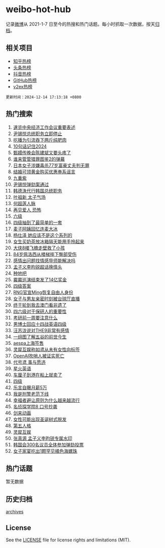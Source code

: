 # weibo-hot-hub

记录[微博](https://www.weibo.com)从 2021-1-7 日至今的热搜和热门话题。每小时抓取一次数据，按天[归档](archives)。

## 相关项目

- [知乎热榜](https://github.com/lonnyzhang423/zhihu-hot-hub)
- [头条热榜](https://github.com/lonnyzhang423/toutiao-hot-hub)
- [抖音热榜](https://github.com/lonnyzhang423/douyin-hot-hub)
- [GitHub热榜](https://github.com/lonnyzhang423/github-hot-hub)
- [v2ex热榜](https://github.com/lonnyzhang423/v2ex-hot-hub)


`更新时间：2024-12-14 17:13:18 +0800`

## 热门搜索

1. [速览中央经济工作会议重要表述](https://m.weibo.cn/search?containerid=100103type%3D1%26t%3D10%26q%3D%23%E9%80%9F%E8%A7%88%E4%B8%AD%E5%A4%AE%E7%BB%8F%E6%B5%8E%E5%B7%A5%E4%BD%9C%E4%BC%9A%E8%AE%AE%E9%87%8D%E8%A6%81%E8%A1%A8%E8%BF%B0%23&stream_entry_id=51&isnewpage=1&extparam=seat%3D1%26q%3D%2523%25E9%2580%259F%25E8%25A7%2588%25E4%25B8%25AD%25E5%25A4%25AE%25E7%25BB%258F%25E6%25B5%258E%25E5%25B7%25A5%25E4%25BD%259C%25E4%25BC%259A%25E8%25AE%25AE%25E9%2587%258D%25E8%25A6%2581%25E8%25A1%25A8%25E8%25BF%25B0%2523%26pos%3D0%26stream_entry_id%3D51%26c_type%3D51%26dgr%3D0%26filter_type%3Drealtimehot%26cate%3D10103%26display_time%3D1734167597%26pre_seqid%3D17341675970450234781014)
1. [尹锡悦总统职务立即停止](https://m.weibo.cn/search?containerid=100103type%3D1%26t%3D10%26q%3D%23%E5%B0%B9%E9%94%A1%E6%82%A6%E6%80%BB%E7%BB%9F%E8%81%8C%E5%8A%A1%E7%AB%8B%E5%8D%B3%E5%81%9C%E6%AD%A2%23&stream_entry_id=31&isnewpage=1&extparam=seat%3D1%26q%3D%2523%25E5%25B0%25B9%25E9%2594%25A1%25E6%2582%25A6%25E6%2580%25BB%25E7%25BB%259F%25E8%2581%258C%25E5%258A%25A1%25E7%25AB%258B%25E5%258D%25B3%25E5%2581%259C%25E6%25AD%25A2%2523%26filter_type%3Drealtimehot%26c_type%3D31%26cate%3D5001%26realpos%3D1%26pos%3D0%26stream_entry_id%3D31%26dgr%3D0%26band_rank%3D1%26lcate%3D5001%26flag%3D1%26display_time%3D1734167597%26pre_seqid%3D17341675970450234781014)
1. [吃播为引流吞下两斤纯肥肉](https://m.weibo.cn/search?containerid=100103type%3D1%26t%3D10%26q%3D%23%E5%90%83%E6%92%AD%E4%B8%BA%E5%BC%95%E6%B5%81%E5%90%9E%E4%B8%8B%E4%B8%A4%E6%96%A4%E7%BA%AF%E8%82%A5%E8%82%89%23&stream_entry_id=31&isnewpage=1&extparam=seat%3D1%26q%3D%2523%25E5%2590%2583%25E6%2592%25AD%25E4%25B8%25BA%25E5%25BC%2595%25E6%25B5%2581%25E5%2590%259E%25E4%25B8%258B%25E4%25B8%25A4%25E6%2596%25A4%25E7%25BA%25AF%25E8%2582%25A5%25E8%2582%2589%2523%26filter_type%3Drealtimehot%26c_type%3D31%26cate%3D5001%26realpos%3D2%26pos%3D1%26stream_entry_id%3D31%26dgr%3D0%26band_rank%3D2%26lcate%3D5001%26flag%3D2%26display_time%3D1734167597%26pre_seqid%3D17341675970450234781014)
1. [10句话记住2024](https://m.weibo.cn/search?containerid=100103type%3D1%26t%3D10%26q%3D%2310%E5%8F%A5%E8%AF%9D%E8%AE%B0%E4%BD%8F2024%23&stream_entry_id=31&isnewpage=1&extparam=seat%3D1%26q%3D%252310%25E5%258F%25A5%25E8%25AF%259D%25E8%25AE%25B0%25E4%25BD%258F2024%2523%26filter_type%3Drealtimehot%26c_type%3D31%26cate%3D5001%26realpos%3D3%26pos%3D2%26stream_entry_id%3D31%26dgr%3D0%26band_rank%3D3%26lcate%3D5001%26flag%3D0%26display_time%3D1734167597%26pre_seqid%3D17341675970450234781014)
1. [甄嬛传晚会陈建斌又要头疼了](https://m.weibo.cn/search?containerid=100103type%3D1%26t%3D10%26q%3D%E7%94%84%E5%AC%9B%E4%BC%A0%E6%99%9A%E4%BC%9A%E9%99%88%E5%BB%BA%E6%96%8C%E5%8F%88%E8%A6%81%E5%A4%B4%E7%96%BC%E4%BA%86&stream_entry_id=31&isnewpage=1&extparam=seat%3D1%26q%3D%25E7%2594%2584%25E5%25AC%259B%25E4%25BC%25A0%25E6%2599%259A%25E4%25BC%259A%25E9%2599%2588%25E5%25BB%25BA%25E6%2596%258C%25E5%258F%2588%25E8%25A6%2581%25E5%25A4%25B4%25E7%2596%25BC%25E4%25BA%2586%26filter_type%3Drealtimehot%26c_type%3D31%26cate%3D5001%26realpos%3D4%26pos%3D3%26stream_entry_id%3D31%26dgr%3D0%26band_rank%3D4%26lcate%3D5001%26flag%3D1%26display_time%3D1734167597%26pre_seqid%3D17341675970450234781014)
1. [谁来管管猎罪图鉴2的弹幕](https://m.weibo.cn/search?containerid=100103type%3D1%26t%3D10%26q%3D%E8%B0%81%E6%9D%A5%E7%AE%A1%E7%AE%A1%E7%8C%8E%E7%BD%AA%E5%9B%BE%E9%89%B42%E7%9A%84%E5%BC%B9%E5%B9%95&stream_entry_id=31&isnewpage=1&extparam=seat%3D1%26q%3D%25E8%25B0%2581%25E6%259D%25A5%25E7%25AE%25A1%25E7%25AE%25A1%25E7%258C%258E%25E7%25BD%25AA%25E5%259B%25BE%25E9%2589%25B42%25E7%259A%2584%25E5%25BC%25B9%25E5%25B9%2595%26filter_type%3Drealtimehot%26c_type%3D31%26cate%3D5001%26realpos%3D5%26pos%3D4%26stream_entry_id%3D31%26dgr%3D0%26band_rank%3D5%26lcate%3D5001%26flag%3D2%26display_time%3D1734167597%26pre_seqid%3D17341675970450234781014)
1. [日本女子涉嫌毒杀77岁富豪丈夫判无罪](https://m.weibo.cn/search?containerid=100103type%3D1%26t%3D10%26q%3D%23%E6%97%A5%E6%9C%AC%E5%A5%B3%E5%AD%90%E6%B6%89%E5%AB%8C%E6%AF%92%E6%9D%8077%E5%B2%81%E5%AF%8C%E8%B1%AA%E4%B8%88%E5%A4%AB%E5%88%A4%E6%97%A0%E7%BD%AA%23&stream_entry_id=31&isnewpage=1&extparam=seat%3D1%26q%3D%2523%25E6%2597%25A5%25E6%259C%25AC%25E5%25A5%25B3%25E5%25AD%2590%25E6%25B6%2589%25E5%25AB%258C%25E6%25AF%2592%25E6%259D%258077%25E5%25B2%2581%25E5%25AF%258C%25E8%25B1%25AA%25E4%25B8%2588%25E5%25A4%25AB%25E5%2588%25A4%25E6%2597%25A0%25E7%25BD%25AA%2523%26filter_type%3Drealtimehot%26c_type%3D31%26cate%3D5001%26realpos%3D6%26pos%3D5%26stream_entry_id%3D31%26dgr%3D0%26band_rank%3D6%26lcate%3D5001%26flag%3D0%26display_time%3D1734167597%26pre_seqid%3D17341675970450234781014)
1. [结婚可领黄金购买优惠券系谣言](https://m.weibo.cn/search?containerid=100103type%3D1%26t%3D10%26q%3D%23%E7%BB%93%E5%A9%9A%E5%8F%AF%E9%A2%86%E9%BB%84%E9%87%91%E8%B4%AD%E4%B9%B0%E4%BC%98%E6%83%A0%E5%88%B8%E7%B3%BB%E8%B0%A3%E8%A8%80%23&stream_entry_id=31&isnewpage=1&extparam=seat%3D1%26q%3D%2523%25E7%25BB%2593%25E5%25A9%259A%25E5%258F%25AF%25E9%25A2%2586%25E9%25BB%2584%25E9%2587%2591%25E8%25B4%25AD%25E4%25B9%25B0%25E4%25BC%2598%25E6%2583%25A0%25E5%2588%25B8%25E7%25B3%25BB%25E8%25B0%25A3%25E8%25A8%2580%2523%26filter_type%3Drealtimehot%26adid%3D268000%26dgr%3D0%26cate%3D5001%26is_ad_pos%3D1%26stream_entry_id%3D31%26pos%3D6%26band_rank%3D7%26lcate%3D5001%26c_type%3D31%26display_time%3D1734167597%26pre_seqid%3D17341675970450234781014)
1. [九重紫](https://m.weibo.cn/search?containerid=100103type%3D1%26t%3D10%26q%3D%E4%B9%9D%E9%87%8D%E7%B4%AB&stream_entry_id=31&isnewpage=1&extparam=seat%3D1%26q%3D%25E4%25B9%259D%25E9%2587%258D%25E7%25B4%25AB%26filter_type%3Drealtimehot%26c_type%3D31%26cate%3D5001%26realpos%3D7%26pos%3D7%26stream_entry_id%3D31%26dgr%3D0%26band_rank%3D7%26lcate%3D5001%26flag%3D1%26display_time%3D1734167597%26pre_seqid%3D17341675970450234781014)
1. [尹锡悦弹劾案通过](https://m.weibo.cn/search?containerid=100103type%3D1%26t%3D10%26q%3D%23%E5%B0%B9%E9%94%A1%E6%82%A6%E5%BC%B9%E5%8A%BE%E6%A1%88%E9%80%9A%E8%BF%87%23&stream_entry_id=31&isnewpage=1&extparam=seat%3D1%26q%3D%2523%25E5%25B0%25B9%25E9%2594%25A1%25E6%2582%25A6%25E5%25BC%25B9%25E5%258A%25BE%25E6%25A1%2588%25E9%2580%259A%25E8%25BF%2587%2523%26filter_type%3Drealtimehot%26c_type%3D31%26cate%3D5001%26realpos%3D8%26pos%3D8%26stream_entry_id%3D31%26dgr%3D0%26band_rank%3D8%26lcate%3D5001%26flag%3D1%26display_time%3D1734167597%26pre_seqid%3D17341675970450234781014)
1. [韩德洙代行韩国总统职务](https://m.weibo.cn/search?containerid=100103type%3D1%26t%3D10%26q%3D%23%E9%9F%A9%E5%BE%B7%E6%B4%99%E4%BB%A3%E8%A1%8C%E9%9F%A9%E5%9B%BD%E6%80%BB%E7%BB%9F%E8%81%8C%E5%8A%A1%23&stream_entry_id=31&isnewpage=1&extparam=seat%3D1%26q%3D%2523%25E9%259F%25A9%25E5%25BE%25B7%25E6%25B4%2599%25E4%25BB%25A3%25E8%25A1%258C%25E9%259F%25A9%25E5%259B%25BD%25E6%2580%25BB%25E7%25BB%259F%25E8%2581%258C%25E5%258A%25A1%2523%26filter_type%3Drealtimehot%26c_type%3D31%26cate%3D5001%26realpos%3D9%26pos%3D9%26stream_entry_id%3D31%26dgr%3D0%26band_rank%3D9%26lcate%3D5001%26flag%3D1%26display_time%3D1734167597%26pre_seqid%3D17341675970450234781014)
1. [叶祖新 太子气场](https://m.weibo.cn/search?containerid=100103type%3D1%26t%3D10%26q%3D%E5%8F%B6%E7%A5%96%E6%96%B0+%E5%A4%AA%E5%AD%90%E6%B0%94%E5%9C%BA&stream_entry_id=31&isnewpage=1&extparam=seat%3D1%26q%3D%25E5%258F%25B6%25E7%25A5%2596%25E6%2596%25B0%2520%25E5%25A4%25AA%25E5%25AD%2590%25E6%25B0%2594%25E5%259C%25BA%26filter_type%3Drealtimehot%26c_type%3D31%26cate%3D5001%26realpos%3D10%26pos%3D10%26stream_entry_id%3D31%26dgr%3D0%26band_rank%3D10%26lcate%3D5001%26flag%3D1%26display_time%3D1734167597%26pre_seqid%3D17341675970450234781014)
1. [何超莲人脉](https://m.weibo.cn/search?containerid=100103type%3D1%26t%3D10%26q%3D%23%E4%BD%95%E8%B6%85%E8%8E%B2%E4%BA%BA%E8%84%89%23&stream_entry_id=31&isnewpage=1&extparam=seat%3D1%26q%3D%2523%25E4%25BD%2595%25E8%25B6%2585%25E8%258E%25B2%25E4%25BA%25BA%25E8%2584%2589%2523%26filter_type%3Drealtimehot%26c_type%3D31%26cate%3D5001%26realpos%3D11%26pos%3D11%26stream_entry_id%3D31%26dgr%3D0%26band_rank%3D11%26lcate%3D5001%26flag%3D1%26display_time%3D1734167597%26pre_seqid%3D17341675970450234781014)
1. [再见爱人 恐怖](https://m.weibo.cn/search?containerid=100103type%3D1%26t%3D10%26q%3D%E5%86%8D%E8%A7%81%E7%88%B1%E4%BA%BA+%E6%81%90%E6%80%96&stream_entry_id=31&isnewpage=1&extparam=seat%3D1%26q%3D%25E5%2586%258D%25E8%25A7%2581%25E7%2588%25B1%25E4%25BA%25BA%2520%25E6%2581%2590%25E6%2580%2596%26filter_type%3Drealtimehot%26c_type%3D31%26cate%3D5001%26realpos%3D12%26pos%3D12%26stream_entry_id%3D31%26dgr%3D0%26band_rank%3D12%26lcate%3D5001%26flag%3D2%26display_time%3D1734167597%26pre_seqid%3D17341675970450234781014)
1. [六级](https://m.weibo.cn/search?containerid=100103type%3D1%26t%3D10%26q%3D%E5%85%AD%E7%BA%A7&stream_entry_id=31&isnewpage=1&extparam=seat%3D1%26q%3D%25E5%2585%25AD%25E7%25BA%25A7%26filter_type%3Drealtimehot%26c_type%3D31%26cate%3D5001%26realpos%3D13%26pos%3D13%26stream_entry_id%3D31%26dgr%3D0%26band_rank%3D13%26lcate%3D5001%26flag%3D0%26display_time%3D1734167597%26pre_seqid%3D17341675970450234781014)
1. [四级抽到了最简单的一套](https://m.weibo.cn/search?containerid=100103type%3D1%26t%3D10%26q%3D%23%E5%9B%9B%E7%BA%A7%E6%8A%BD%E5%88%B0%E4%BA%86%E6%9C%80%E7%AE%80%E5%8D%95%E7%9A%84%E4%B8%80%E5%A5%97%23&stream_entry_id=31&isnewpage=1&extparam=seat%3D1%26q%3D%2523%25E5%259B%259B%25E7%25BA%25A7%25E6%258A%25BD%25E5%2588%25B0%25E4%25BA%2586%25E6%259C%2580%25E7%25AE%2580%25E5%258D%2595%25E7%259A%2584%25E4%25B8%2580%25E5%25A5%2597%2523%26filter_type%3Drealtimehot%26c_type%3D31%26cate%3D5001%26realpos%3D14%26pos%3D14%26stream_entry_id%3D31%26dgr%3D0%26band_rank%3D14%26lcate%3D5001%26flag%3D0%26display_time%3D1734167597%26pre_seqid%3D17341675970450234781014)
1. [麦子阿姨回忆连麦大冰](https://m.weibo.cn/search?containerid=100103type%3D1%26t%3D10%26q%3D%23%E9%BA%A6%E5%AD%90%E9%98%BF%E5%A7%A8%E5%9B%9E%E5%BF%86%E8%BF%9E%E9%BA%A6%E5%A4%A7%E5%86%B0%23&stream_entry_id=31&isnewpage=1&extparam=seat%3D1%26q%3D%2523%25E9%25BA%25A6%25E5%25AD%2590%25E9%2598%25BF%25E5%25A7%25A8%25E5%259B%259E%25E5%25BF%2586%25E8%25BF%259E%25E9%25BA%25A6%25E5%25A4%25A7%25E5%2586%25B0%2523%26filter_type%3Drealtimehot%26c_type%3D31%26cate%3D5001%26realpos%3D15%26pos%3D15%26stream_entry_id%3D31%26dgr%3D0%26band_rank%3D15%26lcate%3D5001%26flag%3D1%26display_time%3D1734167597%26pre_seqid%3D17341675970450234781014)
1. [杨仕泽 她应该不是这个系列的](https://m.weibo.cn/search?containerid=100103type%3D1%26t%3D10%26q%3D%E6%9D%A8%E4%BB%95%E6%B3%BD+%E5%A5%B9%E5%BA%94%E8%AF%A5%E4%B8%8D%E6%98%AF%E8%BF%99%E4%B8%AA%E7%B3%BB%E5%88%97%E7%9A%84&stream_entry_id=31&isnewpage=1&extparam=seat%3D1%26q%3D%25E6%259D%25A8%25E4%25BB%2595%25E6%25B3%25BD%2520%25E5%25A5%25B9%25E5%25BA%2594%25E8%25AF%25A5%25E4%25B8%258D%25E6%2598%25AF%25E8%25BF%2599%25E4%25B8%25AA%25E7%25B3%25BB%25E5%2588%2597%25E7%259A%2584%26filter_type%3Drealtimehot%26c_type%3D31%26cate%3D5001%26realpos%3D16%26pos%3D16%26stream_entry_id%3D31%26dgr%3D0%26band_rank%3D16%26lcate%3D5001%26flag%3D1%26display_time%3D1734167597%26pre_seqid%3D17341675970450234781014)
1. [女生买奶茶放冰箱隔天能用手拎起来](https://m.weibo.cn/search?containerid=100103type%3D1%26t%3D10%26q%3D%23%E5%A5%B3%E7%94%9F%E4%B9%B0%E5%A5%B6%E8%8C%B6%E6%94%BE%E5%86%B0%E7%AE%B1%E9%9A%94%E5%A4%A9%E8%83%BD%E7%94%A8%E6%89%8B%E6%8B%8E%E8%B5%B7%E6%9D%A5%23&stream_entry_id=31&isnewpage=1&extparam=seat%3D1%26q%3D%2523%25E5%25A5%25B3%25E7%2594%259F%25E4%25B9%25B0%25E5%25A5%25B6%25E8%258C%25B6%25E6%2594%25BE%25E5%2586%25B0%25E7%25AE%25B1%25E9%259A%2594%25E5%25A4%25A9%25E8%2583%25BD%25E7%2594%25A8%25E6%2589%258B%25E6%258B%258E%25E8%25B5%25B7%25E6%259D%25A5%2523%26filter_type%3Drealtimehot%26c_type%3D31%26cate%3D5001%26realpos%3D17%26pos%3D17%26stream_entry_id%3D31%26dgr%3D0%26band_rank%3D17%26lcate%3D5001%26flag%3D1%26display_time%3D1734167597%26pre_seqid%3D17341675970450234781014)
1. [大侠8楼飞檐走壁救了小孩](https://m.weibo.cn/search?containerid=100103type%3D1%26t%3D10%26q%3D%23%E5%A4%A7%E4%BE%A08%E6%A5%BC%E9%A3%9E%E6%AA%90%E8%B5%B0%E5%A3%81%E6%95%91%E4%BA%86%E5%B0%8F%E5%AD%A9%23&stream_entry_id=31&isnewpage=1&extparam=seat%3D1%26q%3D%2523%25E5%25A4%25A7%25E4%25BE%25A08%25E6%25A5%25BC%25E9%25A3%259E%25E6%25AA%2590%25E8%25B5%25B0%25E5%25A3%2581%25E6%2595%2591%25E4%25BA%2586%25E5%25B0%258F%25E5%25AD%25A9%2523%26filter_type%3Drealtimehot%26c_type%3D31%26cate%3D5001%26realpos%3D18%26pos%3D18%26stream_entry_id%3D31%26dgr%3D0%26band_rank%3D18%26lcate%3D5001%26flag%3D32768%26display_time%3D1734167597%26pre_seqid%3D17341675970450234781014)
1. [84岁佩洛西从楼梯摔下臀部受伤](https://m.weibo.cn/search?containerid=100103type%3D1%26t%3D10%26q%3D%2384%E5%B2%81%E4%BD%A9%E6%B4%9B%E8%A5%BF%E4%BB%8E%E6%A5%BC%E6%A2%AF%E6%91%94%E4%B8%8B%E8%87%80%E9%83%A8%E5%8F%97%E4%BC%A4%23&stream_entry_id=31&isnewpage=1&extparam=seat%3D1%26q%3D%252384%25E5%25B2%2581%25E4%25BD%25A9%25E6%25B4%259B%25E8%25A5%25BF%25E4%25BB%258E%25E6%25A5%25BC%25E6%25A2%25AF%25E6%2591%2594%25E4%25B8%258B%25E8%2587%2580%25E9%2583%25A8%25E5%258F%2597%25E4%25BC%25A4%2523%26filter_type%3Drealtimehot%26c_type%3D31%26cate%3D5001%26realpos%3D19%26pos%3D19%26stream_entry_id%3D31%26dgr%3D0%26band_rank%3D19%26lcate%3D5001%26flag%3D2%26display_time%3D1734167597%26pre_seqid%3D17341675970450234781014)
1. [感情出问题找情感导师能解决吗](https://m.weibo.cn/search?containerid=100103type%3D1%26t%3D10%26q%3D%23%E6%84%9F%E6%83%85%E5%87%BA%E9%97%AE%E9%A2%98%E6%89%BE%E6%83%85%E6%84%9F%E5%AF%BC%E5%B8%88%E8%83%BD%E8%A7%A3%E5%86%B3%E5%90%97%23&stream_entry_id=31&isnewpage=1&extparam=seat%3D1%26q%3D%2523%25E6%2584%259F%25E6%2583%2585%25E5%2587%25BA%25E9%2597%25AE%25E9%25A2%2598%25E6%2589%25BE%25E6%2583%2585%25E6%2584%259F%25E5%25AF%25BC%25E5%25B8%2588%25E8%2583%25BD%25E8%25A7%25A3%25E5%2586%25B3%25E5%2590%2597%2523%26filter_type%3Drealtimehot%26c_type%3D31%26cate%3D5001%26realpos%3D20%26pos%3D20%26stream_entry_id%3D31%26dgr%3D0%26band_rank%3D20%26lcate%3D5001%26flag%3D1%26display_time%3D1734167597%26pre_seqid%3D17341675970450234781014)
1. [孟子义李昀锐超话换情头](https://m.weibo.cn/search?containerid=100103type%3D1%26t%3D10%26q%3D%23%E5%AD%9F%E5%AD%90%E4%B9%89%E6%9D%8E%E6%98%80%E9%94%90%E8%B6%85%E8%AF%9D%E6%8D%A2%E6%83%85%E5%A4%B4%23&stream_entry_id=31&isnewpage=1&extparam=seat%3D1%26q%3D%2523%25E5%25AD%259F%25E5%25AD%2590%25E4%25B9%2589%25E6%259D%258E%25E6%2598%2580%25E9%2594%2590%25E8%25B6%2585%25E8%25AF%259D%25E6%258D%25A2%25E6%2583%2585%25E5%25A4%25B4%2523%26filter_type%3Drealtimehot%26c_type%3D31%26cate%3D5001%26realpos%3D21%26pos%3D21%26stream_entry_id%3D31%26dgr%3D0%26band_rank%3D21%26lcate%3D5001%26flag%3D0%26display_time%3D1734167597%26pre_seqid%3D17341675970450234781014)
1. [种地吧](https://m.weibo.cn/search?containerid=100103type%3D1%26t%3D10%26q%3D%E7%A7%8D%E5%9C%B0%E5%90%A7&stream_entry_id=31&isnewpage=1&extparam=seat%3D1%26q%3D%25E7%25A7%258D%25E5%259C%25B0%25E5%2590%25A7%26filter_type%3Drealtimehot%26c_type%3D31%26cate%3D5001%26realpos%3D22%26pos%3D22%26stream_entry_id%3D31%26dgr%3D0%26band_rank%3D22%26lcate%3D5001%26flag%3D0%26display_time%3D1734167597%26pre_seqid%3D17341675970450234781014)
1. [霉霉巡演结束发了14亿奖金](https://m.weibo.cn/search?containerid=100103type%3D1%26t%3D10%26q%3D%23%E9%9C%89%E9%9C%89%E5%B7%A1%E6%BC%94%E7%BB%93%E6%9D%9F%E5%8F%91%E4%BA%8614%E4%BA%BF%E5%A5%96%E9%87%91%23&stream_entry_id=31&isnewpage=1&extparam=seat%3D1%26q%3D%2523%25E9%259C%2589%25E9%259C%2589%25E5%25B7%25A1%25E6%25BC%2594%25E7%25BB%2593%25E6%259D%259F%25E5%258F%2591%25E4%25BA%258614%25E4%25BA%25BF%25E5%25A5%2596%25E9%2587%2591%2523%26filter_type%3Drealtimehot%26c_type%3D31%26cate%3D5001%26realpos%3D23%26pos%3D23%26stream_entry_id%3D31%26dgr%3D0%26band_rank%3D23%26lcate%3D5001%26flag%3D0%26display_time%3D1734167597%26pre_seqid%3D17341675970450234781014)
1. [四级答案](https://m.weibo.cn/search?containerid=100103type%3D1%26t%3D10%26q%3D%E5%9B%9B%E7%BA%A7%E7%AD%94%E6%A1%88&stream_entry_id=31&isnewpage=1&extparam=seat%3D1%26q%3D%25E5%259B%259B%25E7%25BA%25A7%25E7%25AD%2594%25E6%25A1%2588%26filter_type%3Drealtimehot%26c_type%3D31%26cate%3D5001%26realpos%3D24%26pos%3D24%26stream_entry_id%3D31%26dgr%3D0%26band_rank%3D24%26lcate%3D5001%26flag%3D0%26display_time%3D1734167597%26pre_seqid%3D17341675970450234781014)
1. [RNG官宣Ming恢复自由人身份](https://m.weibo.cn/search?containerid=100103type%3D1%26t%3D10%26q%3D%23RNG%E5%AE%98%E5%AE%A3Ming%E6%81%A2%E5%A4%8D%E8%87%AA%E7%94%B1%E4%BA%BA%E8%BA%AB%E4%BB%BD%23&stream_entry_id=31&isnewpage=1&extparam=seat%3D1%26q%3D%2523RNG%25E5%25AE%2598%25E5%25AE%25A3Ming%25E6%2581%25A2%25E5%25A4%258D%25E8%2587%25AA%25E7%2594%25B1%25E4%25BA%25BA%25E8%25BA%25AB%25E4%25BB%25BD%2523%26filter_type%3Drealtimehot%26c_type%3D31%26cate%3D5001%26realpos%3D25%26pos%3D25%26stream_entry_id%3D31%26dgr%3D0%26band_rank%3D25%26lcate%3D5001%26flag%3D0%26display_time%3D1734167597%26pre_seqid%3D17341675970450234781014)
1. [女子与男友亲密时刻被台球厅直播](https://m.weibo.cn/search?containerid=100103type%3D1%26t%3D10%26q%3D%23%E5%A5%B3%E5%AD%90%E4%B8%8E%E7%94%B7%E5%8F%8B%E4%BA%B2%E5%AF%86%E6%97%B6%E5%88%BB%E8%A2%AB%E5%8F%B0%E7%90%83%E5%8E%85%E7%9B%B4%E6%92%AD%23&stream_entry_id=31&isnewpage=1&extparam=seat%3D1%26q%3D%2523%25E5%25A5%25B3%25E5%25AD%2590%25E4%25B8%258E%25E7%2594%25B7%25E5%258F%258B%25E4%25BA%25B2%25E5%25AF%2586%25E6%2597%25B6%25E5%2588%25BB%25E8%25A2%25AB%25E5%258F%25B0%25E7%2590%2583%25E5%258E%2585%25E7%259B%25B4%25E6%2592%25AD%2523%26filter_type%3Drealtimehot%26c_type%3D31%26cate%3D5001%26realpos%3D26%26pos%3D26%26stream_entry_id%3D31%26dgr%3D0%26band_rank%3D26%26lcate%3D5001%26flag%3D1%26display_time%3D1734167597%26pre_seqid%3D17341675970450234781014)
1. [终于轮到我去澳门看非遗了](https://m.weibo.cn/search?containerid=100103type%3D1%26t%3D10%26q%3D%23%E7%BB%88%E4%BA%8E%E8%BD%AE%E5%88%B0%E6%88%91%E5%8E%BB%E6%BE%B3%E9%97%A8%E7%9C%8B%E9%9D%9E%E9%81%97%E4%BA%86%23&stream_entry_id=31&isnewpage=1&extparam=seat%3D1%26q%3D%2523%25E7%25BB%2588%25E4%25BA%258E%25E8%25BD%25AE%25E5%2588%25B0%25E6%2588%2591%25E5%258E%25BB%25E6%25BE%25B3%25E9%2597%25A8%25E7%259C%258B%25E9%259D%259E%25E9%2581%2597%25E4%25BA%2586%2523%26filter_type%3Drealtimehot%26adid%3D268028%26c_type%3D31%26cate%3D5001%26realpos%3D27%26flag%3D0%26stream_entry_id%3D31%26pos%3D27%26band_rank%3D27%26lcate%3D5001%26dgr%3D0%26display_time%3D1734167597%26pre_seqid%3D17341675970450234781014)
1. [四六级对于保研人的重要性](https://m.weibo.cn/search?containerid=100103type%3D1%26t%3D10%26q%3D%E5%9B%9B%E5%85%AD%E7%BA%A7%E5%AF%B9%E4%BA%8E%E4%BF%9D%E7%A0%94%E4%BA%BA%E7%9A%84%E9%87%8D%E8%A6%81%E6%80%A7&stream_entry_id=31&isnewpage=1&extparam=seat%3D1%26q%3D%25E5%259B%259B%25E5%2585%25AD%25E7%25BA%25A7%25E5%25AF%25B9%25E4%25BA%258E%25E4%25BF%259D%25E7%25A0%2594%25E4%25BA%25BA%25E7%259A%2584%25E9%2587%258D%25E8%25A6%2581%25E6%2580%25A7%26filter_type%3Drealtimehot%26c_type%3D31%26cate%3D5001%26realpos%3D28%26pos%3D28%26stream_entry_id%3D31%26dgr%3D0%26band_rank%3D28%26lcate%3D5001%26flag%3D1%26display_time%3D1734167597%26pre_seqid%3D17341675970450234781014)
1. [考研前一周要注意什么](https://m.weibo.cn/search?containerid=100103type%3D1%26t%3D10%26q%3D%E8%80%83%E7%A0%94%E5%89%8D%E4%B8%80%E5%91%A8%E8%A6%81%E6%B3%A8%E6%84%8F%E4%BB%80%E4%B9%88&stream_entry_id=31&isnewpage=1&extparam=seat%3D1%26q%3D%25E8%2580%2583%25E7%25A0%2594%25E5%2589%258D%25E4%25B8%2580%25E5%2591%25A8%25E8%25A6%2581%25E6%25B3%25A8%25E6%2584%258F%25E4%25BB%2580%25E4%25B9%2588%26filter_type%3Drealtimehot%26c_type%3D31%26cate%3D5001%26realpos%3D29%26pos%3D29%26stream_entry_id%3D31%26dgr%3D0%26band_rank%3D29%26lcate%3D5001%26flag%3D1%26display_time%3D1734167597%26pre_seqid%3D17341675970450234781014)
1. [男博士回应十四战英语四级](https://m.weibo.cn/search?containerid=100103type%3D1%26t%3D10%26q%3D%23%E7%94%B7%E5%8D%9A%E5%A3%AB%E5%9B%9E%E5%BA%94%E5%8D%81%E5%9B%9B%E6%88%98%E8%8B%B1%E8%AF%AD%E5%9B%9B%E7%BA%A7%23&stream_entry_id=31&isnewpage=1&extparam=seat%3D1%26q%3D%2523%25E7%2594%25B7%25E5%258D%259A%25E5%25A3%25AB%25E5%259B%259E%25E5%25BA%2594%25E5%258D%2581%25E5%259B%259B%25E6%2588%2598%25E8%258B%25B1%25E8%25AF%25AD%25E5%259B%259B%25E7%25BA%25A7%2523%26filter_type%3Drealtimehot%26c_type%3D31%26cate%3D5001%26realpos%3D30%26pos%3D30%26stream_entry_id%3D31%26dgr%3D0%26band_rank%3D30%26lcate%3D5001%26flag%3D1%26display_time%3D1734167597%26pre_seqid%3D17341675970450234781014)
1. [汪苏泷说对THE9非常有感情](https://m.weibo.cn/search?containerid=100103type%3D1%26t%3D10%26q%3D%E6%B1%AA%E8%8B%8F%E6%B3%B7%E8%AF%B4%E5%AF%B9THE9%E9%9D%9E%E5%B8%B8%E6%9C%89%E6%84%9F%E6%83%85&stream_entry_id=31&isnewpage=1&extparam=seat%3D1%26q%3D%25E6%25B1%25AA%25E8%258B%258F%25E6%25B3%25B7%25E8%25AF%25B4%25E5%25AF%25B9THE9%25E9%259D%259E%25E5%25B8%25B8%25E6%259C%2589%25E6%2584%259F%25E6%2583%2585%26filter_type%3Drealtimehot%26c_type%3D31%26cate%3D5001%26realpos%3D31%26pos%3D31%26stream_entry_id%3D31%26dgr%3D0%26band_rank%3D31%26lcate%3D5001%26flag%3D1%26display_time%3D1734167597%26pre_seqid%3D17341675970450234781014)
1. [一组图了解五谷的前世今生](https://m.weibo.cn/search?containerid=100103type%3D1%26t%3D10%26q%3D%23%E4%B8%80%E7%BB%84%E5%9B%BE%E4%BA%86%E8%A7%A3%E4%BA%94%E8%B0%B7%E7%9A%84%E5%89%8D%E4%B8%96%E4%BB%8A%E7%94%9F%23&stream_entry_id=31&isnewpage=1&extparam=seat%3D1%26q%3D%2523%25E4%25B8%2580%25E7%25BB%2584%25E5%259B%25BE%25E4%25BA%2586%25E8%25A7%25A3%25E4%25BA%2594%25E8%25B0%25B7%25E7%259A%2584%25E5%2589%258D%25E4%25B8%2596%25E4%25BB%258A%25E7%2594%259F%2523%26filter_type%3Drealtimehot%26c_type%3D31%26cate%3D5001%26realpos%3D32%26pos%3D32%26stream_entry_id%3D31%26dgr%3D0%26band_rank%3D32%26lcate%3D5001%26flag%3D0%26display_time%3D1734167597%26pre_seqid%3D17341675970450234781014)
1. [aespa上海签售](https://m.weibo.cn/search?containerid=100103type%3D1%26t%3D10%26q%3Daespa%E4%B8%8A%E6%B5%B7%E7%AD%BE%E5%94%AE&stream_entry_id=31&isnewpage=1&extparam=seat%3D1%26q%3Daespa%25E4%25B8%258A%25E6%25B5%25B7%25E7%25AD%25BE%25E5%2594%25AE%26filter_type%3Drealtimehot%26c_type%3D31%26cate%3D5001%26realpos%3D33%26pos%3D33%26stream_entry_id%3D31%26dgr%3D0%26band_rank%3D33%26lcate%3D5001%26flag%3D1%26display_time%3D1734167597%26pre_seqid%3D17341675970450234781014)
1. [灵犀互娱称如鸢从未有女性向标签](https://m.weibo.cn/search?containerid=100103type%3D1%26t%3D10%26q%3D%23%E7%81%B5%E7%8A%80%E4%BA%92%E5%A8%B1%E7%A7%B0%E5%A6%82%E9%B8%A2%E4%BB%8E%E6%9C%AA%E6%9C%89%E5%A5%B3%E6%80%A7%E5%90%91%E6%A0%87%E7%AD%BE%23&stream_entry_id=31&isnewpage=1&extparam=seat%3D1%26q%3D%2523%25E7%2581%25B5%25E7%258A%2580%25E4%25BA%2592%25E5%25A8%25B1%25E7%25A7%25B0%25E5%25A6%2582%25E9%25B8%25A2%25E4%25BB%258E%25E6%259C%25AA%25E6%259C%2589%25E5%25A5%25B3%25E6%2580%25A7%25E5%2590%2591%25E6%25A0%2587%25E7%25AD%25BE%2523%26filter_type%3Drealtimehot%26c_type%3D31%26cate%3D5001%26realpos%3D34%26pos%3D34%26stream_entry_id%3D31%26dgr%3D0%26band_rank%3D34%26lcate%3D5001%26flag%3D0%26display_time%3D1734167597%26pre_seqid%3D17341675970450234781014)
1. [OpenAI吹哨人被证实死亡](https://m.weibo.cn/search?containerid=100103type%3D1%26t%3D10%26q%3D%23OpenAI%E5%90%B9%E5%93%A8%E4%BA%BA%E8%A2%AB%E8%AF%81%E5%AE%9E%E6%AD%BB%E4%BA%A1%23&stream_entry_id=31&isnewpage=1&extparam=seat%3D1%26q%3D%2523OpenAI%25E5%2590%25B9%25E5%2593%25A8%25E4%25BA%25BA%25E8%25A2%25AB%25E8%25AF%2581%25E5%25AE%259E%25E6%25AD%25BB%25E4%25BA%25A1%2523%26filter_type%3Drealtimehot%26c_type%3D31%26cate%3D5001%26realpos%3D35%26pos%3D35%26stream_entry_id%3D31%26dgr%3D0%26band_rank%3D35%26lcate%3D5001%26flag%3D1%26display_time%3D1734167597%26pre_seqid%3D17341675970450234781014)
1. [代号鸢 事与愿违](https://m.weibo.cn/search?containerid=100103type%3D1%26t%3D10%26q%3D%E4%BB%A3%E5%8F%B7%E9%B8%A2+%E4%BA%8B%E4%B8%8E%E6%84%BF%E8%BF%9D&stream_entry_id=31&isnewpage=1&extparam=seat%3D1%26q%3D%25E4%25BB%25A3%25E5%258F%25B7%25E9%25B8%25A2%2520%25E4%25BA%258B%25E4%25B8%258E%25E6%2584%25BF%25E8%25BF%259D%26filter_type%3Drealtimehot%26c_type%3D31%26cate%3D5001%26realpos%3D36%26pos%3D36%26stream_entry_id%3D31%26dgr%3D0%26band_rank%3D36%26lcate%3D5001%26flag%3D1%26display_time%3D1734167597%26pre_seqid%3D17341675970450234781014)
1. [星火英语](https://m.weibo.cn/search?containerid=100103type%3D1%26t%3D10%26q%3D%E6%98%9F%E7%81%AB%E8%8B%B1%E8%AF%AD&stream_entry_id=31&isnewpage=1&extparam=seat%3D1%26q%3D%25E6%2598%259F%25E7%2581%25AB%25E8%258B%25B1%25E8%25AF%25AD%26filter_type%3Drealtimehot%26c_type%3D31%26cate%3D5001%26realpos%3D37%26pos%3D37%26stream_entry_id%3D31%26dgr%3D0%26band_rank%3D37%26lcate%3D5001%26flag%3D0%26display_time%3D1734167597%26pre_seqid%3D17341675970450234781014)
1. [车厘子到港在船上就卖了](https://m.weibo.cn/search?containerid=100103type%3D1%26t%3D10%26q%3D%23%E8%BD%A6%E5%8E%98%E5%AD%90%E5%88%B0%E6%B8%AF%E5%9C%A8%E8%88%B9%E4%B8%8A%E5%B0%B1%E5%8D%96%E4%BA%86%23&stream_entry_id=31&isnewpage=1&extparam=seat%3D1%26q%3D%2523%25E8%25BD%25A6%25E5%258E%2598%25E5%25AD%2590%25E5%2588%25B0%25E6%25B8%25AF%25E5%259C%25A8%25E8%2588%25B9%25E4%25B8%258A%25E5%25B0%25B1%25E5%258D%2596%25E4%25BA%2586%2523%26filter_type%3Drealtimehot%26c_type%3D31%26cate%3D5001%26realpos%3D38%26pos%3D38%26stream_entry_id%3D31%26dgr%3D0%26band_rank%3D38%26lcate%3D5001%26flag%3D1%26display_time%3D1734167597%26pre_seqid%3D17341675970450234781014)
1. [四级](https://m.weibo.cn/search?containerid=100103type%3D1%26t%3D10%26q%3D%E5%9B%9B%E7%BA%A7&stream_entry_id=31&isnewpage=1&extparam=seat%3D1%26q%3D%25E5%259B%259B%25E7%25BA%25A7%26filter_type%3Drealtimehot%26c_type%3D31%26cate%3D5001%26realpos%3D39%26pos%3D39%26stream_entry_id%3D31%26dgr%3D0%26band_rank%3D39%26lcate%3D5001%26flag%3D0%26display_time%3D1734167597%26pre_seqid%3D17341675970450234781014)
1. [乐言自曝月薪5万](https://m.weibo.cn/search?containerid=100103type%3D1%26t%3D10%26q%3D%23%E4%B9%90%E8%A8%80%E8%87%AA%E6%9B%9D%E6%9C%88%E8%96%AA5%E4%B8%87%23&stream_entry_id=31&isnewpage=1&extparam=seat%3D1%26q%3D%2523%25E4%25B9%2590%25E8%25A8%2580%25E8%2587%25AA%25E6%259B%259D%25E6%259C%2588%25E8%2596%25AA5%25E4%25B8%2587%2523%26filter_type%3Drealtimehot%26c_type%3D31%26cate%3D5001%26realpos%3D40%26pos%3D40%26stream_entry_id%3D31%26dgr%3D0%26band_rank%3D40%26lcate%3D5001%26flag%3D0%26display_time%3D1734167597%26pre_seqid%3D17341675970450234781014)
1. [我是刑警老范下线](https://m.weibo.cn/search?containerid=100103type%3D1%26t%3D10%26q%3D%E6%88%91%E6%98%AF%E5%88%91%E8%AD%A6%E8%80%81%E8%8C%83%E4%B8%8B%E7%BA%BF&stream_entry_id=31&isnewpage=1&extparam=seat%3D1%26q%3D%25E6%2588%2591%25E6%2598%25AF%25E5%2588%2591%25E8%25AD%25A6%25E8%2580%2581%25E8%258C%2583%25E4%25B8%258B%25E7%25BA%25BF%26filter_type%3Drealtimehot%26c_type%3D31%26cate%3D5001%26realpos%3D41%26pos%3D41%26stream_entry_id%3D31%26dgr%3D0%26band_rank%3D41%26lcate%3D5001%26flag%3D1%26display_time%3D1734167597%26pre_seqid%3D17341675970450234781014)
1. [幸福者避让原则为什么越来越流行](https://m.weibo.cn/search?containerid=100103type%3D1%26t%3D10%26q%3D%23%E5%B9%B8%E7%A6%8F%E8%80%85%E9%81%BF%E8%AE%A9%E5%8E%9F%E5%88%99%E4%B8%BA%E4%BB%80%E4%B9%88%E8%B6%8A%E6%9D%A5%E8%B6%8A%E6%B5%81%E8%A1%8C%23&stream_entry_id=31&isnewpage=1&extparam=seat%3D1%26q%3D%2523%25E5%25B9%25B8%25E7%25A6%258F%25E8%2580%2585%25E9%2581%25BF%25E8%25AE%25A9%25E5%258E%259F%25E5%2588%2599%25E4%25B8%25BA%25E4%25BB%2580%25E4%25B9%2588%25E8%25B6%258A%25E6%259D%25A5%25E8%25B6%258A%25E6%25B5%2581%25E8%25A1%258C%2523%26filter_type%3Drealtimehot%26c_type%3D31%26cate%3D5001%26realpos%3D42%26pos%3D42%26stream_entry_id%3D31%26dgr%3D0%26band_rank%3D42%26lcate%3D5001%26flag%3D1%26display_time%3D1734167597%26pre_seqid%3D17341675970450234781014)
1. [名侦探学院8 口号抄袭](https://m.weibo.cn/search?containerid=100103type%3D1%26t%3D10%26q%3D%E5%90%8D%E4%BE%A6%E6%8E%A2%E5%AD%A6%E9%99%A28+%E5%8F%A3%E5%8F%B7%E6%8A%84%E8%A2%AD&stream_entry_id=31&isnewpage=1&extparam=seat%3D1%26q%3D%25E5%2590%258D%25E4%25BE%25A6%25E6%258E%25A2%25E5%25AD%25A6%25E9%2599%25A28%2520%25E5%258F%25A3%25E5%258F%25B7%25E6%258A%2584%25E8%25A2%25AD%26filter_type%3Drealtimehot%26c_type%3D31%26cate%3D5001%26realpos%3D43%26pos%3D43%26stream_entry_id%3D31%26dgr%3D0%26band_rank%3D43%26lcate%3D5001%26flag%3D0%26display_time%3D1734167597%26pre_seqid%3D17341675970450234781014)
1. [剑来动画](https://m.weibo.cn/search?containerid=100103type%3D1%26t%3D10%26q%3D%E5%89%91%E6%9D%A5%E5%8A%A8%E7%94%BB&stream_entry_id=31&isnewpage=1&extparam=seat%3D1%26q%3D%25E5%2589%2591%25E6%259D%25A5%25E5%258A%25A8%25E7%2594%25BB%26filter_type%3Drealtimehot%26c_type%3D31%26cate%3D5001%26realpos%3D44%26pos%3D44%26stream_entry_id%3D31%26dgr%3D0%26band_rank%3D44%26lcate%3D5001%26flag%3D1%26display_time%3D1734167597%26pre_seqid%3D17341675970450234781014)
1. [女性可能出现圣诞树式脱发](https://m.weibo.cn/search?containerid=100103type%3D1%26t%3D10%26q%3D%23%E5%A5%B3%E6%80%A7%E5%8F%AF%E8%83%BD%E5%87%BA%E7%8E%B0%E5%9C%A3%E8%AF%9E%E6%A0%91%E5%BC%8F%E8%84%B1%E5%8F%91%23&stream_entry_id=31&isnewpage=1&extparam=seat%3D1%26q%3D%2523%25E5%25A5%25B3%25E6%2580%25A7%25E5%258F%25AF%25E8%2583%25BD%25E5%2587%25BA%25E7%258E%25B0%25E5%259C%25A3%25E8%25AF%259E%25E6%25A0%2591%25E5%25BC%258F%25E8%2584%25B1%25E5%258F%2591%2523%26filter_type%3Drealtimehot%26c_type%3D31%26cate%3D5001%26realpos%3D45%26pos%3D45%26stream_entry_id%3D31%26dgr%3D0%26band_rank%3D45%26lcate%3D5001%26flag%3D0%26display_time%3D1734167597%26pre_seqid%3D17341675970450234781014)
1. [第五人格](https://m.weibo.cn/search?containerid=100103type%3D1%26t%3D10%26q%3D%E7%AC%AC%E4%BA%94%E4%BA%BA%E6%A0%BC&stream_entry_id=31&isnewpage=1&extparam=seat%3D1%26q%3D%25E7%25AC%25AC%25E4%25BA%2594%25E4%25BA%25BA%25E6%25A0%25BC%26filter_type%3Drealtimehot%26c_type%3D31%26cate%3D5001%26realpos%3D46%26pos%3D46%26stream_entry_id%3D31%26dgr%3D0%26band_rank%3D46%26lcate%3D5001%26flag%3D1%26display_time%3D1734167597%26pre_seqid%3D17341675970450234781014)
1. [灵犀互娱](https://m.weibo.cn/search?containerid=100103type%3D1%26t%3D10%26q%3D%E7%81%B5%E7%8A%80%E4%BA%92%E5%A8%B1&stream_entry_id=31&isnewpage=1&extparam=seat%3D1%26q%3D%25E7%2581%25B5%25E7%258A%2580%25E4%25BA%2592%25E5%25A8%25B1%26filter_type%3Drealtimehot%26c_type%3D31%26cate%3D5001%26realpos%3D47%26pos%3D47%26stream_entry_id%3D31%26dgr%3D0%26band_rank%3D47%26lcate%3D5001%26flag%3D0%26display_time%3D1734167597%26pre_seqid%3D17341675970450234781014)
1. [张真源 孟子义李昀锐专属水印](https://m.weibo.cn/search?containerid=100103type%3D1%26t%3D10%26q%3D%E5%BC%A0%E7%9C%9F%E6%BA%90+%E5%AD%9F%E5%AD%90%E4%B9%89%E6%9D%8E%E6%98%80%E9%94%90%E4%B8%93%E5%B1%9E%E6%B0%B4%E5%8D%B0&stream_entry_id=31&isnewpage=1&extparam=seat%3D1%26q%3D%25E5%25BC%25A0%25E7%259C%259F%25E6%25BA%2590%2520%25E5%25AD%259F%25E5%25AD%2590%25E4%25B9%2589%25E6%259D%258E%25E6%2598%2580%25E9%2594%2590%25E4%25B8%2593%25E5%25B1%259E%25E6%25B0%25B4%25E5%258D%25B0%26filter_type%3Drealtimehot%26c_type%3D31%26cate%3D5001%26realpos%3D48%26pos%3D48%26stream_entry_id%3D31%26dgr%3D0%26band_rank%3D48%26lcate%3D5001%26flag%3D0%26display_time%3D1734167597%26pre_seqid%3D17341675970450234781014)
1. [韩国会300名议员全体参加弹劾投票](https://m.weibo.cn/search?containerid=100103type%3D1%26t%3D10%26q%3D%23%E9%9F%A9%E5%9B%BD%E4%BC%9A300%E5%90%8D%E8%AE%AE%E5%91%98%E5%85%A8%E4%BD%93%E5%8F%82%E5%8A%A0%E5%BC%B9%E5%8A%BE%E6%8A%95%E7%A5%A8%23&stream_entry_id=31&isnewpage=1&extparam=seat%3D1%26q%3D%2523%25E9%259F%25A9%25E5%259B%25BD%25E4%25BC%259A300%25E5%2590%258D%25E8%25AE%25AE%25E5%2591%2598%25E5%2585%25A8%25E4%25BD%2593%25E5%258F%2582%25E5%258A%25A0%25E5%25BC%25B9%25E5%258A%25BE%25E6%258A%2595%25E7%25A5%25A8%2523%26filter_type%3Drealtimehot%26c_type%3D31%26cate%3D5001%26realpos%3D49%26pos%3D49%26stream_entry_id%3D31%26dgr%3D0%26band_rank%3D49%26lcate%3D5001%26flag%3D1%26display_time%3D1734167597%26pre_seqid%3D17341675970450234781014)
1. [女子家宴吃出1颗罕见橘色海螺珠](https://m.weibo.cn/search?containerid=100103type%3D1%26t%3D10%26q%3D%23%E5%A5%B3%E5%AD%90%E5%AE%B6%E5%AE%B4%E5%90%83%E5%87%BA1%E9%A2%97%E7%BD%95%E8%A7%81%E6%A9%98%E8%89%B2%E6%B5%B7%E8%9E%BA%E7%8F%A0%23&stream_entry_id=31&isnewpage=1&extparam=seat%3D1%26q%3D%2523%25E5%25A5%25B3%25E5%25AD%2590%25E5%25AE%25B6%25E5%25AE%25B4%25E5%2590%2583%25E5%2587%25BA1%25E9%25A2%2597%25E7%25BD%2595%25E8%25A7%2581%25E6%25A9%2598%25E8%2589%25B2%25E6%25B5%25B7%25E8%259E%25BA%25E7%258F%25A0%2523%26filter_type%3Drealtimehot%26c_type%3D31%26cate%3D5001%26realpos%3D50%26pos%3D50%26stream_entry_id%3D31%26dgr%3D0%26band_rank%3D50%26lcate%3D5001%26flag%3D0%26display_time%3D1734167597%26pre_seqid%3D17341675970450234781014)

## 热门话题

暂无数据

## 历史归档

[archives](archives)

## License

See the [LICENSE](LICENSE) file for license rights and limitations (MIT).
